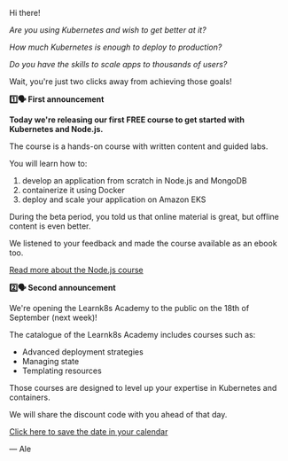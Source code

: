 Hi there!

_Are you using Kubernetes and wish to get better at it?_

_How much Kubernetes is *enough* to deploy to production?_

_Do you have the skills to scale apps to thousands of users?_

Wait, you're just two clicks away from achieving those goals!

**1️⃣🗣 First announcement**

**Today we're releasing our first FREE course to get started with Kubernetes and Node.js.**

The course is a hands-on course with written content and guided labs.

You will learn how to:

1. develop an application from scratch in Node.js and MongoDB
2. containerize it using Docker
3. deploy and scale your application on Amazon EKS

During the beta period, you told us that online material is great, but offline content is even better.

We listened to your feedback and made the course available as an ebook too.

[Read more about the Node.js course](https://learnk8s.io/start-kubernetes-nodejs/ 'Read more about the Node.js course')

**2️⃣🗣 Second announcement**

We're opening the Learnk8s Academy to the public on the 18th of September (next week)!

The catalogue of the Learnk8s Academy includes courses such as:

- Advanced deployment strategies
- Managing state
- Templating resources

Those courses are designed to level up your expertise in Kubernetes and containers.

We will share the discount code with you ahead of that day.

[Click here to save the date in your calendar](https://gallery.mailchimp.com/2f82ec7d5caaa9ced71141211/files/39b6c2f4-79c6-4299-9b94-f9a7c17cbadf/Learnk8s_Academy_launch_day.ics 'Click here to save the date in your calendar')

— Ale

